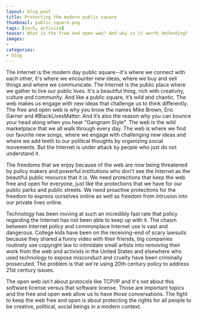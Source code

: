 ```yaml
---
layout: blog_post
title: Protecting the modern public square
thumbnail: public-square.png
tags: [tech, activism]
teaser: What is the free and open web? And why is it worth defending?
images:
-
categories:
- blog
---
```


The Internet is the modern day public square--it's where we connect with each other, it's where we encounter new ideas, where we buy and sell things and where we communicate. The Internet is the public place where we gather to live our public lives. It's a beautiful thing, rich with creativity, culture and community. And like a public square, it’s wild and chaotic. The web makes us engage with new ideas that challenge us to think differently. The free and open web is why you know the names Mike Brown, Eric Garner and #BlackLivesMatter. And it’s also the reason why you can bounce your head along when you hear "Gangnam Style". The web is the wild marketplace that we all walk through every day. The web is where we find our favorite new songs, where we engage with challenging new ideas and where we add teeth to our political thoughts by organizing social movements. But the Internet is under attack by people who just do not understand it.

The freedoms that we enjoy because of the web are now being threatened by policy makers and powerful institutions who don't see the Internet as the beautiful public resource that it is. We need protections that keep the web free and open for everyone, just like the protections that we have for our public parks and public streets. We need proactive protections for the freedom to express ourselves online as well as freedom from intrusion into our private lives online.

Technology has been moving at such an incredibly fast rate that policy regarding the Internet has not been able to keep up with it. The chasm between Internet policy and commonplace Internet use is vast and dangerous. College kids have been on the receiving-end of scary lawsuits because they shared a funny video with their friends, big companies routinely use copyright law to intimidate small artists into removing their work from the web and activists in the United States and elsewhere who used technology to expose misconduct and cruelty have been criminally prosecuted. The problem is that we're using 20th century policy to address 21st century issues.

The open web isn't about protocols like TCP/IP and it's not about this software license versus that software license. Those are important topics and the free and open web allow us to have those conversations. The fight to keep the web free and open is about protecting the rights for all people to be creative, political, social beings in a modern context.
